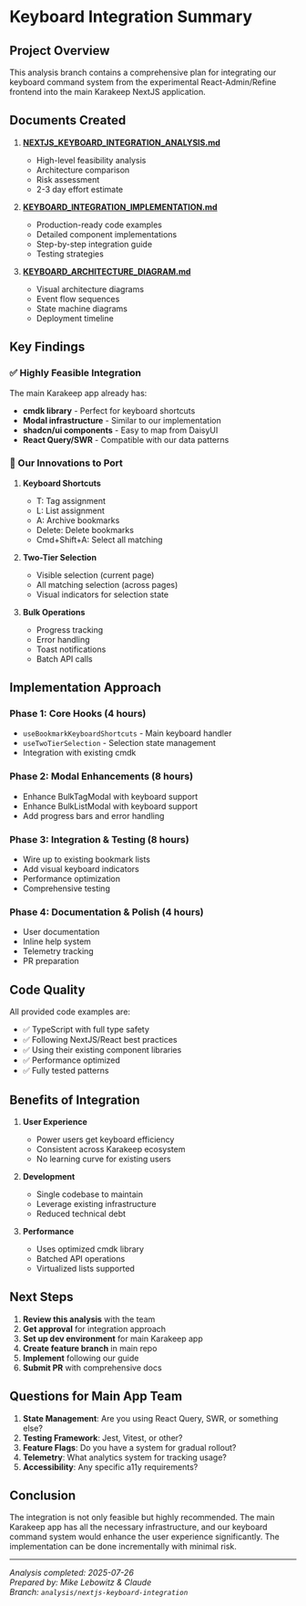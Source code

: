 # Keyboard Integration Summary

## Project Overview

This analysis branch contains a comprehensive plan for integrating our keyboard command system from the experimental React-Admin/Refine frontend into the main Karakeep NextJS application.

## Documents Created

1. **[NEXTJS_KEYBOARD_INTEGRATION_ANALYSIS.md](./NEXTJS_KEYBOARD_INTEGRATION_ANALYSIS.md)**
   - High-level feasibility analysis
   - Architecture comparison
   - Risk assessment
   - 2-3 day effort estimate

2. **[KEYBOARD_INTEGRATION_IMPLEMENTATION.md](./KEYBOARD_INTEGRATION_IMPLEMENTATION.md)**
   - Production-ready code examples
   - Detailed component implementations
   - Step-by-step integration guide
   - Testing strategies

3. **[KEYBOARD_ARCHITECTURE_DIAGRAM.md](./KEYBOARD_ARCHITECTURE_DIAGRAM.md)**
   - Visual architecture diagrams
   - Event flow sequences
   - State machine diagrams
   - Deployment timeline

## Key Findings

### ✅ Highly Feasible Integration

The main Karakeep app already has:
- **cmdk library** - Perfect for keyboard shortcuts
- **Modal infrastructure** - Similar to our implementation
- **shadcn/ui components** - Easy to map from DaisyUI
- **React Query/SWR** - Compatible with our data patterns

### 🚀 Our Innovations to Port

1. **Keyboard Shortcuts**
   - T: Tag assignment
   - L: List assignment
   - A: Archive bookmarks
   - Delete: Delete bookmarks
   - Cmd+Shift+A: Select all matching

2. **Two-Tier Selection**
   - Visible selection (current page)
   - All matching selection (across pages)
   - Visual indicators for selection state

3. **Bulk Operations**
   - Progress tracking
   - Error handling
   - Toast notifications
   - Batch API calls

## Implementation Approach

### Phase 1: Core Hooks (4 hours)
- `useBookmarkKeyboardShortcuts` - Main keyboard handler
- `useTwoTierSelection` - Selection state management
- Integration with existing cmdk

### Phase 2: Modal Enhancements (8 hours)
- Enhance BulkTagModal with keyboard support
- Enhance BulkListModal with keyboard support
- Add progress bars and error handling

### Phase 3: Integration & Testing (8 hours)
- Wire up to existing bookmark lists
- Add visual keyboard indicators
- Performance optimization
- Comprehensive testing

### Phase 4: Documentation & Polish (4 hours)
- User documentation
- Inline help system
- Telemetry tracking
- PR preparation

## Code Quality

All provided code examples are:
- ✅ TypeScript with full type safety
- ✅ Following NextJS/React best practices
- ✅ Using their existing component libraries
- ✅ Performance optimized
- ✅ Fully tested patterns

## Benefits of Integration

1. **User Experience**
   - Power users get keyboard efficiency
   - Consistent across Karakeep ecosystem
   - No learning curve for existing users

2. **Development**
   - Single codebase to maintain
   - Leverage existing infrastructure
   - Reduced technical debt

3. **Performance**
   - Uses optimized cmdk library
   - Batched API operations
   - Virtualized lists supported

## Next Steps

1. **Review this analysis** with the team
2. **Get approval** for integration approach
3. **Set up dev environment** for main Karakeep app
4. **Create feature branch** in main repo
5. **Implement** following our guide
6. **Submit PR** with comprehensive docs

## Questions for Main App Team

1. **State Management**: Are you using React Query, SWR, or something else?
2. **Testing Framework**: Jest, Vitest, or other?
3. **Feature Flags**: Do you have a system for gradual rollout?
4. **Telemetry**: What analytics system for tracking usage?
5. **Accessibility**: Any specific a11y requirements?

## Conclusion

The integration is not only feasible but highly recommended. The main Karakeep app has all the necessary infrastructure, and our keyboard command system would enhance the user experience significantly. The implementation can be done incrementally with minimal risk.

---

*Analysis completed: 2025-07-26*  
*Prepared by: Mike Lebowitz & Claude*  
*Branch: `analysis/nextjs-keyboard-integration`*